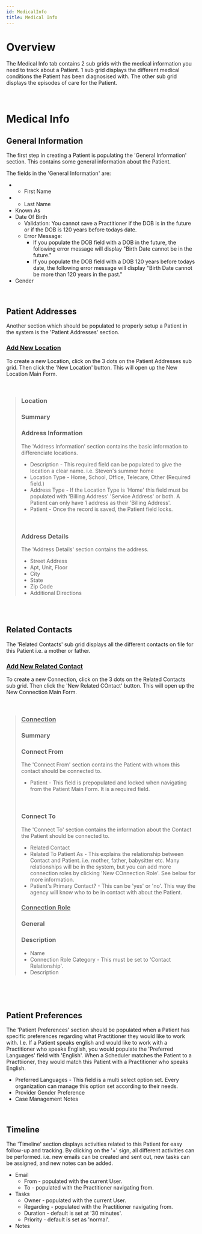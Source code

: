 ```yaml
---
id: MedicalInfo
title: Medical Info
---
```

# Overview

The Medical Info tab contains 2 sub grids with the medical information you need to track about a Patient. 1 sub grid displays the different medical conditions the Patient has been diagnosised with. The other sub grid displays the episodes of care for the Patient. 

 <br />

# Medical Info

## General Information 

The first step in creating a Patient is populating the 'General Information' section. This contains some general information about the Patient. 

The fields in the 'General Information' are:
- * First Name
- * Last Name
- Known As
- Date Of Birth
  - Validation: You cannot save a Practitioner if the DOB is in the future or if the DOB is 120 years before todays date.
  - Error Message: 
    - If you populate the DOB field with a DOB in the future, the following error message will display "Birth Date cannot be in the future." 
    - If you populate the DOB field with a DOB 120 years before todays date, the following error message will display "Birth Date cannot be more than 120 years in the past."
- Gender 

 <br />

## Patient Addresses 

Another section which should be populated to properly setup a Patient in the system is the 'Patient Addresses' section.

### <u> Add New Location </u> 

To create a new Location, click on the 3 dots on the Patient Addresses sub grid. Then click the 'New Location' button. This will open up the New Location Main Form.

<br />

> ### Location
> 
> ### Summary
> ### Address Information 
> The 'Address Information' section contains the basic information to differenciate locations.
>
> - Description - This required field can be populated to give the location a clear name. i.e. Steven's summer home 
> - Location Type - Home, School, Office, Telecare, Other (Required field.)
>  - Address Type - If the Location Type is 'Home' this field must be populated with 'Billing Address' 'Service Address' or both. A Patient can only have 1 address as their 'Billing Address'. 
> - Patient - Once the record is saved, the Patient field locks. 
>
> <br />
> 
> ### Address Details 
> The 'Address Details' section contains the address.
> 
> - Street Address
> - Apt, Unit, Floor
> - City
> - State
> - Zip Code
> - Additional Directions 
 <br />
 <br />

## Related Contacts 

The 'Related Contacts' sub grid displays all the different contacts on file for this Patient i.e. a mother or father. 

### <u> Add New Related Contact </u> 

To create a new Connection, click on the 3 dots on the Related Contacts sub grid. Then click the 'New Related COntact' button. This will open up the New Connection Main Form.

<br />

> ### <u> Connection </u>
> 
> ### Summary
> ### Connect From 
> The 'Connect From' section contains the Patient with whom this contact should be connected to.
>
> - Patient - This field is prepopulated and locked when navigating from the Patient Main Form. It is a required field. 
>
> <br />
> 
> ### Connect To 
> The 'Connect To' section contains the information about the Contact the Patient should be connected to.
> 
> - Related Contact
> - Related To Patient As - This explains the relationship between Contact and Patient. i.e. mother, father, babysitter etc. Many relationships will be in the system, but you can add more connection roles by clicking 'New COnnection Role'. See below for more information. 
> - Patient's Primary Contact? - This can be 'yes' or 'no'. This way the agency will know who to be in contact with about the Patient. 
>
>
> ### <u> Connection Role </u>
>
> ### General 
> ### Description
> - Name 
> - Connection Role Category - This must be set to 'Contact Relationship'.
> - Description
 <br />
 <br />

 <br />

## Patient Preferences 

The 'Patient Preferences' section should be populated when a Patient has specific preferences regarding what Practitioner they would like to work with. I.e. If a Patient speaks english and would like to work with a Practitioner who speaks English, you would populate the 'Preferred Languages' field with 'English'. When a Scheduler matches the Patient to a Practtiioner, they would match this Patient with a Practitioner who speaks English.  

- Preferred Languages - This field is a multi select option set. Every organization can manage this option set according to their needs. 
- Provider Gender Preference
- Case Management Notes

 <br />

## Timeline

The 'Timeline' section displays activities related to this Patient for easy follow-up and tracking. 
By clicking on the '+' sign, all different activities can be performed. i.e. new emails can be created and sent out, new tasks can be assigned, and new notes can be added.    
- Email 
  - From - populated with the current User.
  - To - populated with the Practitioner navigating from. 
- Tasks 
  - Owner - populated with the current User.
  - Regarding - populated with the Practitioner navigating from.
  - Duration - default is set at '30 minutes'.
  - Priority - default is set as 'normal'.
- Notes